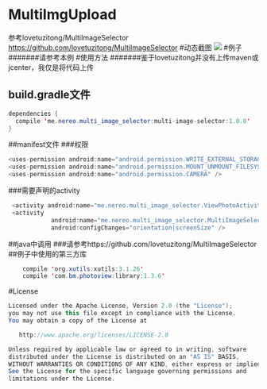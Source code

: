 MultiImgUpload
====
参考lovetuzitong/MultiImageSelector
https://github.com/lovetuzitong/MultiImageSelector
#动态截图
![](https://github.com/a741762308/MultiImgUpload/blob/master/Screenshots.gif)
#例子
#######请参考本例
#使用方法
#######鉴于lovetuzitong并没有上传maven或jcenter，我仅是将代码上传
## build.gradle文件
```java
dependencies {
  compile 'me.nereo.multi_image_selector:multi-image-selector:1.0.0'
}
```
##manifest文件
###权限
```java
<uses-permission android:name="android.permission.WRITE_EXTERNAL_STORAGE" />
<uses-permission android:name="android.permission.MOUNT_UNMOUNT_FILESYSTEMS" />
<uses-permission android:name="android.permission.CAMERA" />
```
###需要声明的activity
```java
 <activity android:name="me.nereo.multi_image_selector.ViewPhotoActivity" />
 <activity
            android:name="me.nereo.multi_image_selector.MultiImageSelectorActivity"
            android:configChanges="orientation|screenSize" /> 
```
##java中调用
###请参考https://github.com/lovetuzitong/MultiImageSelector
##例子中使用的第三方库
```java
    compile 'org.xutils:xutils:3.1.26'
    compile 'com.bm.photoview:library:1.3.6'
```
#License
```java
Licensed under the Apache License, Version 2.0 (the "License");
you may not use this file except in compliance with the License.
You may obtain a copy of the License at

   http://www.apache.org/licenses/LICENSE-2.0

Unless required by applicable law or agreed to in writing, software
distributed under the License is distributed on an "AS IS" BASIS,
WITHOUT WARRANTIES OR CONDITIONS OF ANY KIND, either express or implied.
See the License for the specific language governing permissions and
limitations under the License.
```
